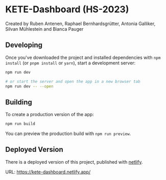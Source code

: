 # KETE-Dashboard (HS-2023)

Created by Ruben Antenen, Raphael Bernhardsgrütter, Antonia Galliker, Silvan Mühlestein and Bianca Pauger

## Developing

Once you've downloaded the project and installed dependencies with `npm install` (or `pnpm install` or `yarn`), start a development server:

```bash
npm run dev

# or start the server and open the app in a new browser tab
npm run dev -- --open
```

## Building

To create a production version of the app:

```bash
npm run build
```

You can preview the production build with `npm run preview`.

## Deployed Version

There is a deployed version of this project, published with [netlify](https://www.netlify.com).

URL: https://kete-dashboard.netlify.app/
